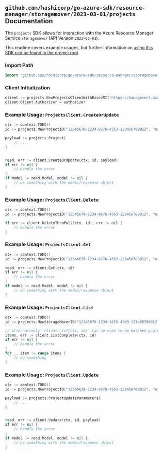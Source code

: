 
## `github.com/hashicorp/go-azure-sdk/resource-manager/storagemover/2023-03-01/projects` Documentation

The `projects` SDK allows for interaction with the Azure Resource Manager Service `storagemover` (API Version `2023-03-01`).

This readme covers example usages, but further information on [using this SDK can be found in the project root](https://github.com/hashicorp/go-azure-sdk/tree/main/docs).

### Import Path

```go
import "github.com/hashicorp/go-azure-sdk/resource-manager/storagemover/2023-03-01/projects"
```


### Client Initialization

```go
client := projects.NewProjectsClientWithBaseURI("https://management.azure.com")
client.Client.Authorizer = authorizer
```


### Example Usage: `ProjectsClient.CreateOrUpdate`

```go
ctx := context.TODO()
id := projects.NewProjectID("12345678-1234-9876-4563-123456789012", "example-resource-group", "storageMoverValue", "projectValue")

payload := projects.Project{
	// ...
}


read, err := client.CreateOrUpdate(ctx, id, payload)
if err != nil {
	// handle the error
}
if model := read.Model; model != nil {
	// do something with the model/response object
}
```


### Example Usage: `ProjectsClient.Delete`

```go
ctx := context.TODO()
id := projects.NewProjectID("12345678-1234-9876-4563-123456789012", "example-resource-group", "storageMoverValue", "projectValue")

if err := client.DeleteThenPoll(ctx, id); err != nil {
	// handle the error
}
```


### Example Usage: `ProjectsClient.Get`

```go
ctx := context.TODO()
id := projects.NewProjectID("12345678-1234-9876-4563-123456789012", "example-resource-group", "storageMoverValue", "projectValue")

read, err := client.Get(ctx, id)
if err != nil {
	// handle the error
}
if model := read.Model; model != nil {
	// do something with the model/response object
}
```


### Example Usage: `ProjectsClient.List`

```go
ctx := context.TODO()
id := projects.NewStorageMoverID("12345678-1234-9876-4563-123456789012", "example-resource-group", "storageMoverValue")

// alternatively `client.List(ctx, id)` can be used to do batched pagination
items, err := client.ListComplete(ctx, id)
if err != nil {
	// handle the error
}
for _, item := range items {
	// do something
}
```


### Example Usage: `ProjectsClient.Update`

```go
ctx := context.TODO()
id := projects.NewProjectID("12345678-1234-9876-4563-123456789012", "example-resource-group", "storageMoverValue", "projectValue")

payload := projects.ProjectUpdateParameters{
	// ...
}


read, err := client.Update(ctx, id, payload)
if err != nil {
	// handle the error
}
if model := read.Model; model != nil {
	// do something with the model/response object
}
```
